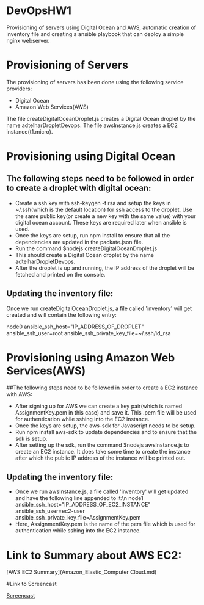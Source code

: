 # DevOpsHW1
Provisioning of servers using Digital Ocean and AWS, automatic creation of inventory file and creating a ansible playbook that can deploy a simple nginx webserver.

# Provisioning of Servers

The provisioning of servers has been done using the following service providers:
- Digital Ocean
- Amazon Web Services(AWS)

The file createDigitalOceanDroplet.js creates a Digital Ocean droplet by the name adtelharDropletDevops. The file awsInstance.js
creates a EC2 instance(t1.micro).

# Provisioning using Digital Ocean
## The following steps need to be followed in order to create a droplet with digital ocean:
- Create a ssh key with ssh-keygen -t rsa and setup the keys in ~/.ssh(which is the default location) for ssh access to the droplet.
Use the same public key(or create a new key with the same value) with your digital ocean account. These keys are required later when
ansible is used.
- Once the keys are setup, run npm install to ensure that all the dependencies are updated in the packate.json file.
- Run the command $nodejs createDigitalOceanDroplet.js
- This should create a Digital Ocean droplet by the name adtelharDropletDevops.
- After the droplet is up and running, the IP address of the droplet will be fetched and printed on the console.

## Updating the inventory file:

Once we run createDigitalOceanDroplet.js, a file called 'inventory' will get created and will contain the following entry:

node0 ansible_ssh_host="IP_ADDRESS_OF_DROPLET" ansible_ssh_user=root ansible_ssh_private_key_file=~/.ssh/id_rsa

# Provisioning using Amazon Web Services(AWS)
##The following steps need to be followed in order to create a EC2 instance with AWS:
- After signing up for AWS we can create a key pair(which is named AssignmentKey.pem in this case) and save it. This .pem file will be used for authentication while sshing into the EC2 instance.
- Once the keys are setup, the aws-sdk for Javascript needs to be setup.
-  Run npm install aws-sdk to update dependencies and to ensure that the sdk is setup.
-  After setting up the sdk, run the command $nodejs awsInstance.js to create an EC2 instance. It does take some time to create the instance after which the public IP address of the instance will be printed out.

## Updating the inventory file:
-  Once we run awsInstance.js, a file called 'inventory' will get updated and have the following line appended to it:\n
node1 ansible_ssh_host="IP_ADDRESS_OF_EC2_INSTANCE" ansible_ssh_user=ec2-user ansible_ssh_private_key_file=AssignmentKey.pem
-  Here, AssignmentKey.pem is the name of the pem file which is used for authentication while sshing into the EC2 instance.






# Link to Summary about AWS EC2:
[AWS EC2 Summary](Amazon_Elastic_Computer Cloud.md)

#Link to Screencast  

[Screencast](https://www.youtube.com/watch?v=dqthRMruBJY)









